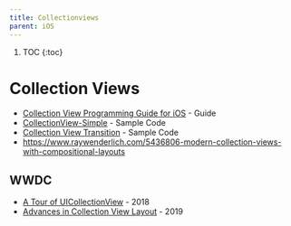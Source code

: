 ```yaml
---
title: Collectionviews
parent: iOS
---
```


1. TOC
{:toc}
# Collection Views
- [Collection View Programming Guide for iOS](https://developer.apple.com/library/content/documentation/WindowsViews/Conceptual/CollectionViewPGforIOS/Introduction/Introduction.html) - Guide
- [CollectionView-Simple](https://developer.apple.com/library/archive/samplecode/CollectionView-Simple/Introduction/Intro.html) - Sample Code
- [Collection View Transition](https://developer.apple.com/library/archive/samplecode/CollectionViewTransition/Introduction/Intro.html) - Sample Code
- https://www.raywenderlich.com/5436806-modern-collection-views-with-compositional-layouts

## WWDC
- [A Tour of UICollectionView](https://developer.apple.com/videos/play/wwdc2018/225/) - 2018
- [Advances in Collection View Layout](https://developer.apple.com/videos/play/wwdc2019/215/) - 2019
